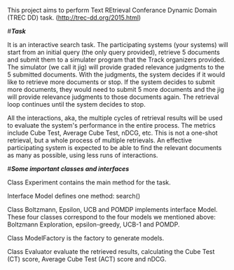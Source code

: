 This project aims to perform Text REtrieval Conferance Dynamic Domain (TREC DD) task. (http://trec-dd.org/2015.html)

#**_Task_**

It is an interactive search task. The participating systems (your systems) will start from an initial query (the only query provided), retrieve 5 documents and submit them to a simulater program that the Track organizers provided. The simulator (we call it jig) will provide graded relevance judgments to the 5 submitted documents. With the judgments, the system decides if it would like to retrieve more documents or stop. If the system decides to submit more documents, they would need to submit 5 more documents and the jig will provide relevance judgments to those documents again. The retrieval loop continues until the system decides to stop. 

All the interactions, aka, the multiple cycles of retrieval results will be used to evaluate the system's performance in the entire process. The metrics include Cube Test, Average Cube Test, nDCG, etc. This is not a one-shot retrieval, but a whole process of multiple retrievals. An effective participating system is expected to be able to find the relevant documents as many as possible, using less runs of interactions.

#**_Some important classes and interfaces_**

Class Experiment contains the main method for the task.

Interface Model defines one method: search()

Class Boltzmann, Epsilon, UCB and POMDP implements interface Model. These four classes correspond to the four models we mentioned above: Boltzmann Exploration, epsilon-greedy, UCB-1 and POMDP.

Class ModelFactory is the factory to generate models. 

Class Evaluator evaluate the retrieved results, calculating the Cube Test (CT) score, Average Cube Test (ACT) score and nDCG.  

